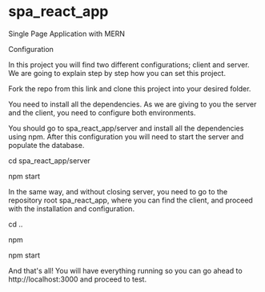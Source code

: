 # spa_react_app
Single Page Application with MERN

Configuration

In this project you will find two different configurations; client and server. We are going to explain step by step how you can set this project.

Fork the repo from this link and clone this project into your desired folder.

You need to install all the dependencies. As we are giving to you the server and the client, you need to configure both environments.

You should go to spa_react_app/server and install all the dependencies using npm. After this configuration you will need to start the server and populate the database.

cd spa_react_app/server

npm start

In the same way, and without closing server, you need to go to the repository root spa_react_app, where you can find the client, and proceed with the installation and configuration.

cd ..

npm

npm start

And that's all! You will have everything running so you can go ahead to http://localhost:3000 and proceed to test.
